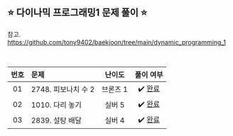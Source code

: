 ## ⭐️ 다이나믹 프로그래밍1 문제 풀이 ⭐️ 

참고. https://github.com/tony9402/baekjoon/tree/main/dynamic_programming_1

<br>

<!-- 💭 [진행 중]  ✔️ [완료] -->

| **번호** | **문제** | **난이도** | **풀이 여부** |
|:--------:|:--------|:----------:|:-----------:|
| 01 | 2748. 피보나치 수 2 | 브론즈 1 | ✔️ [완료](https://github.com/yuuforest/Baekjoon/blob/main/python/%EB%8B%A4%EC%9D%B4%EB%82%98%EB%AF%B9%20%ED%94%84%EB%A1%9C%EA%B7%B8%EB%9E%98%EB%B0%8D1/Prob2748.py) |
| 02 | 1010. 다리 놓기 | 실버 5 | ✔️ [완료](https://github.com/yuuforest/Baekjoon/blob/main/python/%EB%8B%A4%EC%9D%B4%EB%82%98%EB%AF%B9%20%ED%94%84%EB%A1%9C%EA%B7%B8%EB%9E%98%EB%B0%8D1/Prob1010.py) |
| 03 | 2839. 설탕 배달 | 실버 4 | ✔️ [완료](https://github.com/yuuforest/Baekjoon/blob/main/python/%EB%8B%A4%EC%9D%B4%EB%82%98%EB%AF%B9%20%ED%94%84%EB%A1%9C%EA%B7%B8%EB%9E%98%EB%B0%8D1/Prob2839.py) |

